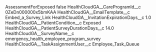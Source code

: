 <?xml version="1.0" encoding="UTF-8"?>
<CustomMetadata xmlns="http://soap.sforce.com/2006/04/metadata" xmlns:xsi="http://www.w3.org/2001/XMLSchema-instance" xmlns:xsd="http://www.w3.org/2001/XMLSchema">
    <label>AssessmentForExposed</label>
    <protected>false</protected>
    <values>
        <field>HealthCloudGA__CareProgramId__c</field>
        <value xsi:type="xsd:string">0ZeDn000000x5bmKAA</value>
    </values>
    <values>
        <field>HealthCloudGA__EmailTemplate__c</field>
        <value xsi:type="xsd:string">Embed_a_Survey_Link</value>
    </values>
    <values>
        <field>HealthCloudGA__InvitationExpirationDays__c</field>
        <value xsi:type="xsd:double">1.0</value>
    </values>
    <values>
        <field>HealthCloudGA__PatientCondition__c</field>
        <value xsi:type="xsd:string">Exposed</value>
    </values>
    <values>
        <field>HealthCloudGA__PatientSurveyDurationDays__c</field>
        <value xsi:type="xsd:double">14.0</value>
    </values>
    <values>
        <field>HealthCloudGA__SurveyName__c</field>
        <value xsi:type="xsd:string">emergency_health_employee_program_survey</value>
    </values>
    <values>
        <field>HealthCloudGA__TaskAssignmentUser__c</field>
        <value xsi:type="xsd:string">Employee_Task_Queue</value>
    </values>
</CustomMetadata>
